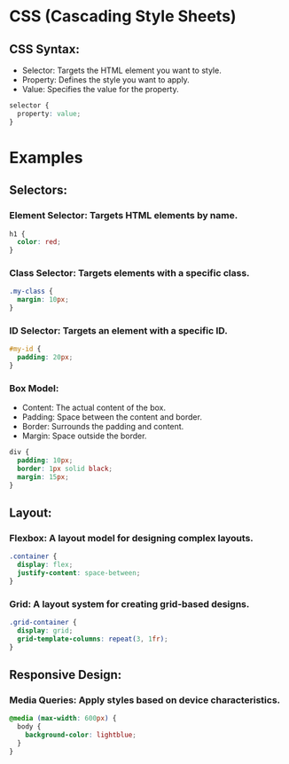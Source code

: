 # CSS (Cascading Style Sheets)

## CSS Syntax:
- Selector: Targets the HTML element you want to style.
- Property: Defines the style you want to apply.
- Value: Specifies the value for the property.
```css
selector {
  property: value;
}
```

# Examples

## Selectors:

### Element Selector: Targets HTML elements by name.
```css
h1 {
  color: red;
}
```

### Class Selector: Targets elements with a specific class.
```css
.my-class {
  margin: 10px;
}
```

### ID Selector: Targets an element with a specific ID.
```css
#my-id {
  padding: 20px;
}
```

### Box Model:
- Content: The actual content of the box.
- Padding: Space between the content and border.
- Border: Surrounds the padding and content.
- Margin: Space outside the border.

```css
div {
  padding: 10px;
  border: 1px solid black;
  margin: 15px;
}
```

## Layout:

### Flexbox: A layout model for designing complex layouts.

```css
.container {
  display: flex;
  justify-content: space-between;
}
```

### Grid: A layout system for creating grid-based designs.

```css
.grid-container {
  display: grid;
  grid-template-columns: repeat(3, 1fr);
}
```

## Responsive Design:

### Media Queries: Apply styles based on device characteristics.

```css
@media (max-width: 600px) {
  body {
    background-color: lightblue;
  }
}
```

### 
```css

```

### 
```css

```

### 
```css

```

### 
```css

```

### 
```css

```

### 
```css

```

### 
```css

```

### 
```css

```

### 
```css

```

### 
```css

```

### 
```css

```

### 
```css

```

### 
```css

```

### 
```css

```

### 
```css

```

### 
```css

```

### 
```css

```

### 
```css

```

### 
```css

```

### 
```css

```

### 
```css

```

### 
```css

```

### 
```css

```

### 
```css

```

### 
```css

```

### 
```css

```

### 
```css

```

### 
```css

```

### 
```css

```

### 
```css

```

### 
```css

```

### 
```css

```

### 
```css

```

### 
```css

```

### 
```css

```

### 
```css

```

### 
```css

```

### 
```css

```

### 
```css

```

### 
```css

```

### 
```css

```